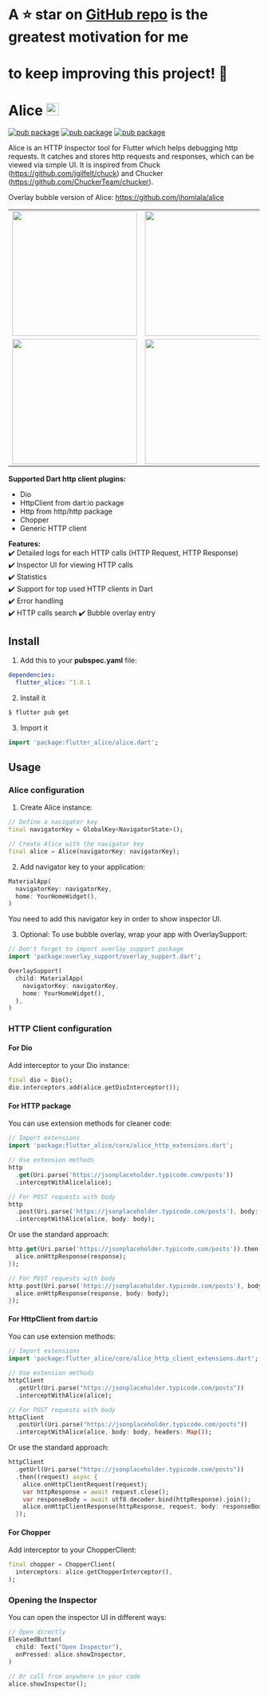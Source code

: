 # A ⭐ star on [GitHub repo](https://github.com/hautvfami/flutter-alice) is the greatest motivation for me
# to keep improving this project! 💖
# Alice <img src="https://raw.githubusercontent.com/hautvfami/flutter-alice/main/media/logo.png" width="25px">

[![pub package](https://img.shields.io/pub/v/flutter_alice.svg)](https://pub.dev/packages/flutter_alice)
[![pub package](https://img.shields.io/github/license/hautvfami/flutter-alice.svg?style=flat)](https://github.com/hautvfami/flutter-alice)
[![pub package](https://img.shields.io/badge/platform-flutter-blue.svg)](https://github.com/hautvfami/flutter-alice)

Alice is an HTTP Inspector tool for Flutter which helps debugging http requests. 
It catches and stores http requests and responses, which can be viewed via simple UI. 
It is inspired from Chuck (https://github.com/jgilfelt/chuck) and Chucker (https://github.com/ChuckerTeam/chucker).


Overlay bubble version of Alice: https://github.com/jhomlala/alice

<table>
  <tr>
    <td>
		<img width="250px" src="https://raw.githubusercontent.com/hautvfami/flutter-alice/main/media/1.png">
    </td>
    <td>
       <img width="250px" src="https://raw.githubusercontent.com/hautvfami/flutter-alice/main/media/2.png">
    </td>
    <td>
       <img width="250px" src="https://raw.githubusercontent.com/hautvfami/flutter-alice/main/media/3.png">
    </td>
    <td>
       <img width="250px" src="https://raw.githubusercontent.com/hautvfami/flutter-alice/main/media/4.png">
    </td>
     <td>
       <img width="250px" src="https://raw.githubusercontent.com/hautvfami/flutter-alice/main/media/5.png">
    </td>
    <td>
       <img width="250px" src="https://raw.githubusercontent.com/hautvfami/flutter-alice/main/media/6.png">
    </td>
  </tr>
  <tr>
    <td>
	<img width="250px" src="https://raw.githubusercontent.com/hautvfami/flutter-alice/main/media/7.png">
    </td>
    <td>
       <img width="250px" src="https://raw.githubusercontent.com/hautvfami/flutter-alice/main/media/8.png">
    </td>
    <td>
       <img width="250px" src="https://raw.githubusercontent.com/hautvfami/flutter-alice/main/media/9.png">
    </td>
    <td>
       <img width="250px" src="https://raw.githubusercontent.com/hautvfami/flutter-alice/main/media/10.png">
    </td>
    <td>
       <img width="250px" src="https://raw.githubusercontent.com/hautvfami/flutter-alice/main/media/11.png">
    </td>
     <td>
       <img width="250px" src="https://raw.githubusercontent.com/hautvfami/flutter-alice/main/media/12.png">
    </td>
  </tr>

</table>

**Supported Dart http client plugins:**

- Dio
- HttpClient from dart:io package
- Http from http/http package
- Chopper
- Generic HTTP client

**Features:**  
✔️ Detailed logs for each HTTP calls (HTTP Request, HTTP Response)  
✔️ Inspector UI for viewing HTTP calls  
✔️ Statistics  
✔️ Support for top used HTTP clients in Dart  
✔️ Error handling  
✔️ HTTP calls search
✔️ Bubble overlay entry

## Install

1. Add this to your **pubspec.yaml** file:

```yaml
dependencies:
  flutter_alice: ^1.0.1
```

2. Install it

```bash
$ flutter pub get
```

3. Import it

```dart
import 'package:flutter_alice/alice.dart';
```

## Usage
### Alice configuration
1. Create Alice instance:

```dart
// Define a navigator key
final navigatorKey = GlobalKey<NavigatorState>();

// Create Alice with the navigator key
final alice = Alice(navigatorKey: navigatorKey);
```

2. Add navigator key to your application:

```dart
MaterialApp(
  navigatorKey: navigatorKey,
  home: YourHomeWidget(),
)
```

You need to add this navigator key in order to show inspector UI.

3. Optional: To use bubble overlay, wrap your app with OverlaySupport:

```dart
// Don't forget to import overlay_support package
import 'package:overlay_support/overlay_support.dart';

OverlaySupport(
  child: MaterialApp(
    navigatorKey: navigatorKey,
    home: YourHomeWidget(),
  ),
)
```

### HTTP Client configuration
#### For Dio
Add interceptor to your Dio instance:

```dart
final dio = Dio();
dio.interceptors.add(alice.getDioInterceptor());
```

#### For HTTP package
You can use extension methods for cleaner code:

```dart
// Import extensions
import 'package:flutter_alice/core/alice_http_extensions.dart';

// Use extension methods
http
  .get(Uri.parse('https://jsonplaceholder.typicode.com/posts'))
  .interceptWithAlice(alice);

// For POST requests with body
http
  .post(Uri.parse('https://jsonplaceholder.typicode.com/posts'), body: body)
  .interceptWithAlice(alice, body: body);
```

Or use the standard approach:

```dart
http.get(Uri.parse('https://jsonplaceholder.typicode.com/posts')).then((response) {
  alice.onHttpResponse(response);
});

// For POST requests with body
http.post(Uri.parse('https://jsonplaceholder.typicode.com/posts'), body: body).then((response) {
  alice.onHttpResponse(response, body: body);
});
```

#### For HttpClient from dart:io
You can use extension methods:

```dart
// Import extensions
import 'package:flutter_alice/core/alice_http_client_extensions.dart';

// Use extension methods
httpClient
  .getUrl(Uri.parse("https://jsonplaceholder.typicode.com/posts"))
  .interceptWithAlice(alice);

// For POST requests with body
httpClient
  .postUrl(Uri.parse("https://jsonplaceholder.typicode.com/posts"))
  .interceptWithAlice(alice, body: body, headers: Map());
```

Or use the standard approach:

```dart
httpClient
  .getUrl(Uri.parse("https://jsonplaceholder.typicode.com/posts"))
  .then((request) async {
    alice.onHttpClientRequest(request);
    var httpResponse = await request.close();
    var responseBody = await utf8.decoder.bind(httpResponse).join();
    alice.onHttpClientResponse(httpResponse, request, body: responseBody);
  });
```

#### For Chopper
Add interceptor to your ChopperClient:

```dart
final chopper = ChopperClient(
  interceptors: alice.getChopperInterceptor(),
);
```

### Opening the Inspector
You can open the inspector UI in different ways:

```dart
// Open directly
ElevatedButton(
  child: Text("Open Inspector"),
  onPressed: alice.showInspector,
)

// Or call from anywhere in your code
alice.showInspector();
```
